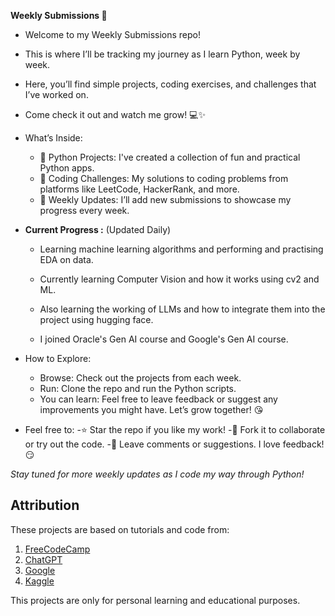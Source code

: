 **Weekly Submissions 🚀**

- Welcome to my Weekly Submissions repo! 
- This is where I’ll be tracking my journey as I learn Python, week by week. 
- Here, you’ll find simple projects, coding exercises, and challenges that I’ve worked on. 
- Come check it out and watch me grow! 💻✨

- What’s Inside:
    - 🐍 Python Projects: I've created a collection of fun and practical Python apps.
    - 🧩 Coding Challenges: My solutions to coding problems from platforms like LeetCode, HackerRank, and more.
    - 📅 Weekly Updates: I’ll add new submissions to showcase my progress every week.

- **Current Progress :** (Updated Daily)
    - Learning machine learning algorithms and performing and practising EDA on data.
    - Currently learning Computer Vision and how it works using cv2 and ML.
    - Also learning the working of LLMs and how to integrate them into the project using hugging face.

    - I joined Oracle's Gen AI course and Google's Gen AI course.
    
- How to Explore:
    - Browse: Check out the projects from each week.
    - Run: Clone the repo and run the Python scripts.
    - You can learn: Feel free to leave feedback or suggest any improvements you might have. Let’s grow together! 😘

- Feel free to:
  -⭐️ Star the repo if you like my work!
  -📝 Fork it to collaborate or try out the code.
  -💬 Leave comments or suggestions. I love feedback! 😏

*Stay tuned for more weekly updates as I code my way through Python!*

## Attribution

These projects are based on tutorials and code from:
1. [FreeCodeCamp](https://www.freecodecamp.org/)
2. [ChatGPT](https://openai.com/chatgpt)
3. [Google](https://www.google.com/)
4. [Kaggle](https://www.kaggle.com/)

This projects are only for personal learning and educational purposes.
